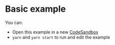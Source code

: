 # Basic example

You can:

- Open this example in a new [CodeSandbox]
- `yarn` and `yarn start` to run and edit the example

[codesandbox]: https://codesandbox.io/s/github/sahabpardaz/ctablex/tree/master/examples/basic?file=/src/BasicTable.tsx
